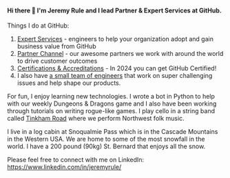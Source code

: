 <!--
**macaw2000/macaw2000** is a ✨ _special_ ✨ repository because its `README.md` (this file) appears on your GitHub profile.

Here are some ideas to get you started:

- 🔭 I’m currently working on ...
- 🌱 I’m currently learning ...
- 👯 I’m looking to collaborate on ...
- 🤔 I’m looking for help with ...
- 💬 Ask me about ...
- 📫 How to reach me: ...
- 😄 Pronouns: ...
- ⚡ Fun fact: ...
-->

#### Hi there 👋 I'm Jeremy Rule and I lead Partner & Expert Services at GitHub. 

Things I do at GitHub:

1. [Expert Services](https://github.com/services) - engineers to help your organization adopt and gain business value from GitHub
2. [Partner Channel](https://partner.github.com/) - our awesome partners we work with around the world to drive customer outcomes
3. [Certifications & Accreditations](https://resources.github.com/learn/certifications/) - In 2024 you can get GitHub Certified! 
4. I also have [a small team of engineers](https://www.halopedia.org/Orbital_Drop_Shock_Troopers) that work on super challenging issues and help shape our products. 

For fun, I enjoy learning new technologies. I wrote a bot in Python to help with our weekly Dungeons & Dragons game and I also have been working through tutorials on writing rogue-like games. I play cello in a string band called [Tinkham Road](https://www.tinkhamroad.com) where we perform Northwest folk music. 

I live in a log cabin at Snoqualmie Pass which is in the Cascade Mountains in the Western USA. We are home to some of the most snowfall in the world. I have a 200 pound (90kg) St. Bernard that enjoys all the snow. 

Please feel free to connect with me on LinkedIn: https://www.linkedin.com/in/jeremyrule/
